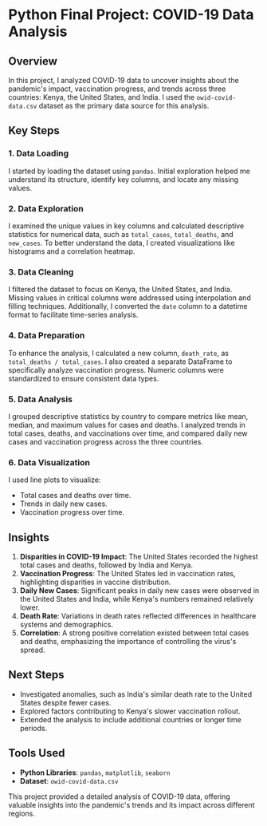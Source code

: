 # Python Final Project: COVID-19 Data Analysis

## Overview
In this project, I analyzed COVID-19 data to uncover insights about the pandemic's impact, vaccination progress, and trends across three countries: Kenya, the United States, and India. I used the `owid-covid-data.csv` dataset as the primary data source for this analysis.

## Key Steps

### 1. Data Loading
I started by loading the dataset using `pandas`. Initial exploration helped me understand its structure, identify key columns, and locate any missing values.

### 2. Data Exploration
I examined the unique values in key columns and calculated descriptive statistics for numerical data, such as `total_cases`, `total_deaths`, and `new_cases`. To better understand the data, I created visualizations like histograms and a correlation heatmap.

### 3. Data Cleaning
I filtered the dataset to focus on Kenya, the United States, and India. Missing values in critical columns were addressed using interpolation and filling techniques. Additionally, I converted the `date` column to a datetime format to facilitate time-series analysis.

### 4. Data Preparation
To enhance the analysis, I calculated a new column, `death_rate`, as `total_deaths / total_cases`. I also created a separate DataFrame to specifically analyze vaccination progress. Numeric columns were standardized to ensure consistent data types.

### 5. Data Analysis
I grouped descriptive statistics by country to compare metrics like mean, median, and maximum values for cases and deaths. I analyzed trends in total cases, deaths, and vaccinations over time, and compared daily new cases and vaccination progress across the three countries.

### 6. Data Visualization
I used line plots to visualize:
- Total cases and deaths over time.
- Trends in daily new cases.
- Vaccination progress over time.

## Insights
1. **Disparities in COVID-19 Impact**: The United States recorded the highest total cases and deaths, followed by India and Kenya.
2. **Vaccination Progress**: The United States led in vaccination rates, highlighting disparities in vaccine distribution.
3. **Daily New Cases**: Significant peaks in daily new cases were observed in the United States and India, while Kenya's numbers remained relatively lower.
4. **Death Rate**: Variations in death rates reflected differences in healthcare systems and demographics.
5. **Correlation**: A strong positive correlation existed between total cases and deaths, emphasizing the importance of controlling the virus's spread.

## Next Steps
- Investigated anomalies, such as India's similar death rate to the United States despite fewer cases.
- Explored factors contributing to Kenya's slower vaccination rollout.
- Extended the analysis to include additional countries or longer time periods.

## Tools Used
- **Python Libraries**: `pandas`, `matplotlib`, `seaborn`
- **Dataset**: `owid-covid-data.csv`

This project provided a detailed analysis of COVID-19 data, offering valuable insights into the pandemic's trends and its impact across different regions.  
